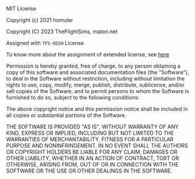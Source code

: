MIT License

Copyright (c) 2021 homuler

Copyright (C) 2023 TheFlightSims, maton.net

Assigned with `TFS-OSSH` License

To know more about the assignment of extended license, see [here](https://github.com/matondotnet/.github/blob/main/guides/Licenses%2C%20Credits%20and%20Attributions.md)

Permission is hereby granted, free of charge, to any person obtaining a copy
of this software and associated documentation files (the "Software"), to deal
in the Software without restriction, including without limitation the rights
to use, copy, modify, merge, publish, distribute, sublicense, and/or sell
copies of the Software, and to permit persons to whom the Software is
furnished to do so, subject to the following conditions:

The above copyright notice and this permission notice shall be included in all
copies or substantial portions of the Software.

THE SOFTWARE IS PROVIDED "AS IS", WITHOUT WARRANTY OF ANY KIND, EXPRESS OR
IMPLIED, INCLUDING BUT NOT LIMITED TO THE WARRANTIES OF MERCHANTABILITY,
FITNESS FOR A PARTICULAR PURPOSE AND NONINFRINGEMENT. IN NO EVENT SHALL THE
AUTHORS OR COPYRIGHT HOLDERS BE LIABLE FOR ANY CLAIM, DAMAGES OR OTHER
LIABILITY, WHETHER IN AN ACTION OF CONTRACT, TORT OR OTHERWISE, ARISING FROM,
OUT OF OR IN CONNECTION WITH THE SOFTWARE OR THE USE OR OTHER DEALINGS IN THE
SOFTWARE.
